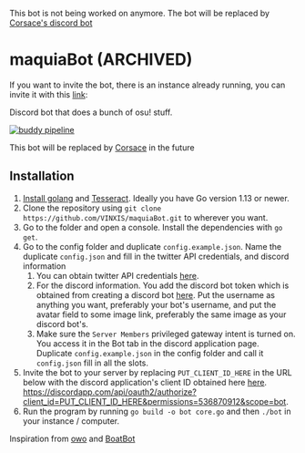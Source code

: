 This bot is not being worked on anymore. The bot will be replaced by [Corsace's discord bot](https://github.com/Corsace/Corsace/tree/master/DiscordBot)
# maquiaBot (ARCHIVED)
If you want to invite the bot, there is an instance already running, you can invite it with this [link](https://discordapp.com/oauth2/authorize?&client_id=551667572723023893&scope=bot&permissions=0): 

Discord bot that does a bunch of osu! stuff.

[![buddy pipeline](https://app.buddy.works/nyquillppysh/maquiabot/pipelines/pipeline/300684/badge.svg?token=82ffef6998b4d03ae05429bee692027ed1bf6c628ea54cbf1838ecd5e8b3a7a4 "buddy pipeline")](https://app.buddy.works/nyquillppysh/maquiabot/pipelines/pipeline/300684)

This bot will be replaced by [Corsace](https://github.com/Corsace/Corsace) in the future

## Installation
 1. [Install golang](https://golang.org/doc/install) and [Tesseract](https://github.com/UB-Mannheim/tesseract/wiki). Ideally you have Go version 1.13 or newer. 
 2. Clone the repository using `git clone https://github.com/VINXIS/maquiaBot.git` to wherever you want.
 3. Go to the folder and open a console. Install the dependencies with `go get`.
 4. Go to the config folder and duplicate `config.example.json`. Name the duplicate `config.json` and fill in the twitter API credentials, and discord information
	 1. You can obtain twitter API credentials [here](https://developer.twitter.com/en/docs).
	 2. For the discord information. You add the discord bot token which is obtained from creating a discord bot [here](https://discordapp.com/developers/applications). Put the username as anything you want, preferably your bot's username, and put the avatar field to some image link, preferably the same image as your discord bot's.
	 3. Make sure the `Server Members` privileged gateway intent is turned on. You access it in the Bot tab in the discord application page.
Duplicate `config.example.json` in the config folder and call it `config.json` fill in all the slots.
 5. Invite the bot to your server by replacing `PUT_CLIENT_ID_HERE` in the URL below with the discord application's client ID obtained here [here](https://discordapp.com/developers/applications). https://discordapp.com/api/oauth2/authorize?client_id=PUT_CLIENT_ID_HERE&permissions=536870912&scope=bot.
7. Run the program by running `go build -o bot core.go` and then `./bot` in your instance / computer.

Inspiration from [owo](https://github.com/AznStevy/owo) and [BoatBot](https://github.com/0xg0ldpk3rx0/SupportBot)

